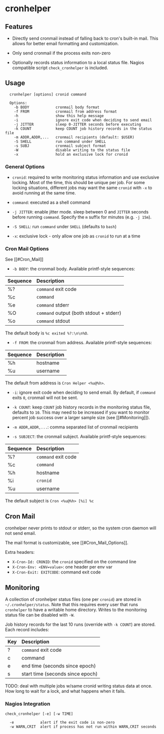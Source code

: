 # cronhelper

## Features

* Directly send cronmail instead of falling back to cron's built-in mail.
This allows for better email formatting and customization.

* Only send cronmail if the process exits non-zero

* Optionally records status information to a local status file. Nagios
compatible script `check_cronhelper` is included.


## Usage

```
  cronhelper [options] cronid command

  Options:
    -b BODY            cronmail body format
    -f FROM            cronmail from address format
    -h                 show this help message
    -i                 ignore exit code when deciding to send email
    -j JITTER          sleep 0-JITTER seconds before executing
    -k COUNT           keep COUNT job history records in the status file
    -m ADDR,ADDR,...   cronmail recipients (default: $USER)
    -S SHELL           run command under SHELL
    -s SUBJ            cronmail subject format
    -W                 disable writing to the status file
    -x                 hold an exclusive lock for cronid
```

### General Options

* `cronid`: required to write monitoring status information and use exclusive
  locking. Most of the time, this should be unique per job. For some locking
  situations, different jobs may want the same `cronid` with `-x` to avoid
  running at the same time.

* `command`: executed as a shell command

* `-j JITTER`: enable jitter mode. sleep between 0 and `JITTER` seconds before
  running `command`. Specify the `m` suffix for minutes (e.g. `-j 15m`).

* `-S SHELL`: run `command` under `SHELL` (defaults to `bash`)

* `-x`: exclusive lock - only allow one job as `cronid` to run at a time

### Cron Mail Options

See [[#Cron_Mail]]

* `-b BODY`: the cronmail body. Available printf-style sequences:

| Sequence | Description |
| :--- | :--- |
| %? | `command` exit code |
| %c | `command` |
| %e | `command` stderr |
| %O | `command` output (both stdout + stderr) |
| %o | `command` stdout |

The default body is `%c exited %?:\n\n%O`.

* `-f FROM`: the cronmail from address. Available printf-style sequences:

| Sequence | Description |
| :--- | :--- |
| %h | hostname |
| %u | username |

The default from address is `Cron Helper <%u@%h>`.

* `-i`: ignore exit code when deciding to send email. By default, if `command`
  exits `0`, cronmail will not be sent.

* `-k COUNT`: keep `COUNT` job history records in the monitoring status file,
  defaults to `10`. This may need to be increased if you want to monitor percent
  job success over a larger sample size (see [[#Monitoring]]).

* `-m ADDR,ADDR,...`: comma separated list of cronmail recipients

* `-s SUBJECT`: the cronmail subject. Available printf-style sequences:

| Sequence | Description |
| :--- | :--- |
| %? | `command` exit code |
| %c | `command` |
| %h | hostname |
| %i | `cronid` |
| %u | username |

The default subject is `Cron <%u@%h> [%i] %c`

## Cron Mail

cronhelper never prints to stdout or stderr, so the system cron daemon will
not send email.

The mail format is customizable, see [[#Cron_Mail_Options]].

Extra headers:

* `X-Cron-Id: CRONID`: the `cronid` specified on the command line
* `X-Cron-Env: <ENV=value>`: one header per env var
* `X-Cron-Exit: EXITCODE`: command exit code

## Monitoring

A collection of cronhelper status files (one per `cronid`) are stored in
`~/.cronhelper/status`. Note that this requires every user that runs
`cronhelper` to have a writable home directory. Writes to the monitoring
status file can be disabled with `-W`.

Job history records for the last 10 runs (override with `-k COUNT`) are
stored. Each record includes:

| Key | Description |
| :--- | :--- |
| ? | `command` exit code |
| c | command |
| e | end time (seconds since epoch) |
| s | start time (seconds since epoch) |

TODO: deal with multiple jobs w/same cronid writing status data at once.
How long to wait for a lock, and what happens when it fails.

### Nagios Integration

```
check_cronhelper [-e] [-w TIME]

  -e            alert if the exit code is non-zero
  -w WARN,CRIT  alert if process has not run within WARN,CRIT seconds
```
